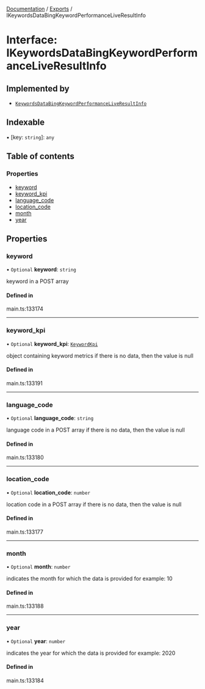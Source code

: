 [Documentation](../README.md) / [Exports](../modules.md) / IKeywordsDataBingKeywordPerformanceLiveResultInfo

# Interface: IKeywordsDataBingKeywordPerformanceLiveResultInfo

## Implemented by

- [`KeywordsDataBingKeywordPerformanceLiveResultInfo`](../classes/KeywordsDataBingKeywordPerformanceLiveResultInfo.md)

## Indexable

▪ [key: `string`]: `any`

## Table of contents

### Properties

- [keyword](IKeywordsDataBingKeywordPerformanceLiveResultInfo.md#keyword)
- [keyword\_kpi](IKeywordsDataBingKeywordPerformanceLiveResultInfo.md#keyword_kpi)
- [language\_code](IKeywordsDataBingKeywordPerformanceLiveResultInfo.md#language_code)
- [location\_code](IKeywordsDataBingKeywordPerformanceLiveResultInfo.md#location_code)
- [month](IKeywordsDataBingKeywordPerformanceLiveResultInfo.md#month)
- [year](IKeywordsDataBingKeywordPerformanceLiveResultInfo.md#year)

## Properties

### keyword

• `Optional` **keyword**: `string`

keyword in a POST array

#### Defined in

main.ts:133174

___

### keyword\_kpi

• `Optional` **keyword\_kpi**: [`KeywordKpi`](../classes/KeywordKpi.md)

object containing keyword metrics
if there is no data, then the value is null

#### Defined in

main.ts:133191

___

### language\_code

• `Optional` **language\_code**: `string`

language code in a POST array
if there is no data, then the value is null

#### Defined in

main.ts:133180

___

### location\_code

• `Optional` **location\_code**: `number`

location code in a POST array
if there is no data, then the value is null

#### Defined in

main.ts:133177

___

### month

• `Optional` **month**: `number`

indicates the month for which the data is provided for
example:
10

#### Defined in

main.ts:133188

___

### year

• `Optional` **year**: `number`

indicates the year for which the data is provided for
example:
2020

#### Defined in

main.ts:133184

